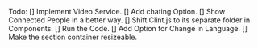 Todo:
[] Implement Video Service.
[] Add chating Option.
[] Show Connected People in a better way.
[] Shift Clint.js to its separate folder in Components.
[] Run the Code.
[] Add Option for Change in Language.
[] Make the section container resizeable.
